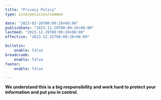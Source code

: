 ```yaml
---
title: "Privacy Policy"
type: site/policies/common

date: "2023-03-28T00:00:28+08:00"
publishDate: "2023-11-20T00:00:28+08:00"
lastmod: "2023-12-20T00:00:28+08:00"
effective: "2023-12-31T00:00:28+08:00"

bulletin:
    enable: false
breadcrumb:
    enable: false
footer:
    enable: false

---
```


**We understand this is a big responsibility and work hard to protect your information and put you in control.**
